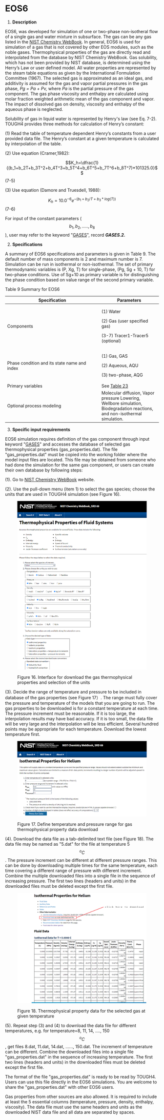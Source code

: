 # EOS6

1. **Description**&#x20;

EOS6, was developed for simulation of one or two-phase non-isotheral flow of a single gas and water mixture in subsurface. The gas can be any gas listed in the  [NIST Chemistry WebBook](https://webbook.nist.gov/chemistry/fluid/). In general, EOS6 is used for simulation of a gas that is not covered by other EOS modules, such as the noble gases. Thermophysical properties of the gas are directly read and interpolated from the database by NIST Chemistry WebBook. Gas solubility, which has not been provided by NIST database, is determined using the Herry’s Law or user defined model.  All water properties are represented by the steam table equations as given by the International Formulation Committee (1967). The selected gas is approximated as an ideal gas, and additivity is assumed for the gas and vapor partial pressures in the gas phase, _Pg = Pa + Pv,_ where _Pa_ is the partial pressure of the gas component. The gas phase viscosity and enthalpy are calculated using molar fraction weighted arithmetic mean of the gas component and vapor. The impact of dissolved gas on density, viscosity and enthalpy of the aqueous phase is neglected.&#x20;

Solubility of gas in liquid water is represented by Henry's law (see Eq. 7-2). TOUGH4 provides three methods for calculation of Henry’s constant:

(1) Read the table of temperature dependent Henry’s constants from a user provided data file. The Henry’s constant at a given temperature is calculated by interpolation of the table.

(2) Use equation (Cramer,1982):

$$K_h=\dfrac{1}{(b_1+b_2T+b_3T^2+b_4T^3+b_5T^4+b_6T^5+b_7T^6+b_8T^7)*101325.0}$$               (7-5)

(3) Use equation (Damore and Truesdell, 1988):

$$K_h=10.0^{-6}e^{-(b_1+b_2/T+b_3*log(T))}$$                                                                                             (7-6)

For input of the constant parameters ($$b_1, b_2, ....., b_8$$), user may refer to the keyword "[GASES](../preparation-of-model-input/keywords-and-input-data/gases.md)", record _**GASES.2**_**.**&#x20;

2. **Specifications**

A summary of EOS6 specifications and parameters is given in Table 9. The default number of mass components is 2 and maximum number is 7. Simulation can be run in isothermal or non-isothermal. The set of primary thermodynamic variables is (P, Xg, T) for single-phase, (Pg, Sg + 10, T) for two-phase conditions. Use of Sg+10 as primary variable is for distinguishing the phase condition based on value range of the second primary variable. &#x20;

Table 9 Summary for EOS6

<table><thead><tr><th width="295">Specification</th><th>Parameters</th></tr></thead><tbody><tr><td>Components</td><td><p>(1) Water</p><p>(2) Gas (user specified gas)</p><p>(3-7) Tracer1-Tracer5 (optional)</p></td></tr><tr><td>Phase condition and its state name and index</td><td><p>(1) Gas, GAS </p><p>(2) Aqueous, AQU </p><p>(3) two-phase, AQG</p></td></tr><tr><td>Primary variables</td><td>See <a href="../preparation-of-model-input/inputs-for-initial-conditions/eos6.md">Table 23</a></td></tr><tr><td>Optional process modeling</td><td>Molecular diffusion, Vapor pressure Lowering, Wellbore simulation, Biodegradation reactions, and non-isothermal simulation. </td></tr></tbody></table>



3. **Specific input requirements**

EOS6 simulation requires definition of the gas component through input keyword "[GASES](../preparation-of-model-input/keywords-and-input-data/gases.md)" and accesses the database of selected gas thermophysical properties (gas\_properties.dat). The file "gas\_properties.dat" must be copied into the working folder where the model input files are located. This file may be obtained from someone who had done the simulation for the same gas component, or users can create their own database by following steps:

(1). Go to  [NIST Chemistry WebBook](https://webbook.nist.gov/chemistry/fluid/) website.&#x20;

(2). Use the pull-down menu (item 1) to select the gas species; choose the units that are used in TOUGH4 simulation (see Figure 16).

<figure><img src="../.gitbook/assets/image (27).png" alt=""><figcaption><p>Figure 16. Interface for download the gas thermophysical properties and selection of the units</p></figcaption></figure>

(3). Decide the range of temperature and pressure to be included in database of the gas properties (see Figure 17）. The range must fully cover the pressure and temperature of the models that you are going to run. The gas properties to be downloaded is for a constant temperature at each time. The pressure increment must be reasonable. If it is too large, the interpolation results may have bad accuracy. If it is too small, the data file will be very large and the interpolation will be less efficient. Several hundred points may be appropriate for each temperature.  Download the lowest temperature first.&#x20;

<figure><img src="../.gitbook/assets/image (28).png" alt=""><figcaption><p>Figure 17. Define temperature and pressure range for gas thermophysical property data download</p></figcaption></figure>

(4). Download the data file as a tab-delimited text file (see Figure 18). The data file may be named as "5.dat" for the file at temperature 5 $$^oC$$. The pressure increment can be different at different pressure ranges. This can be done by downloading multiple times for the same temperature, each time covering a different range of pressure with different increment. Combine the multiple downloaded files into a single file in the sequence of increasing pressure. The first two lines (headers and units) in the downloaded files must be deleted except the first file.&#x20;

<figure><img src="../.gitbook/assets/image (30).png" alt=""><figcaption><p>Figure 18. Thermophysical property data for the selected gas at given temperature </p></figcaption></figure>

(5). Repeat step (3) and (4) to download the data file for different temperatures, e.g. for temperature=8, 11, 14, ...., 150 $$^oC$$, get files 8.dat, 11.dat, 14.dat, ......, 150.dat. The increment of temperature can be different. Combine the downloaded files into a single file "gas\_properties.dat" in the sequence of increasing temperature.  The first two lines (headers and units) in the downloaded files must be deleted except the first file.

The format of the file "gas\_properties.dat" is ready to be read by TOUGH4. Users can use this file directly in the EOS6 simulations. You are welcome to share the "gas\_properties.dat" with other EOS6 users.

Gas properties from other sources are also allowed. It is required to include at least the 5 essential columns (temperature, pressure, density, enthalpy, viscosity). The data file must use the same headers and units as the downloaded NIST data file and all data are separated by spaces. &#x20;
